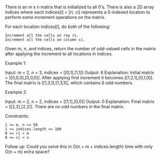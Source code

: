 There is an m x n matrix that is initialized to all 0's. There is also a 2D array indices where each indices[i] = [ri, ci] represents a 0-indexed location to perform some increment operations on the matrix.

For each location indices[i], do both of the following:

    Increment all the cells on row ri.
    Increment all the cells on column ci.

Given m, n, and indices, return the number of odd-valued cells in the matrix after applying the increment to all locations in indices.

 

Example 1:

Input: m = 2, n = 3, indices = [[0,1],[1,1]]
Output: 6
Explanation: Initial matrix = [[0,0,0],[0,0,0]].
After applying first increment it becomes [[1,2,1],[0,1,0]].
The final matrix is [[1,3,1],[1,3,1]], which contains 6 odd numbers.

Example 2:

Input: m = 2, n = 2, indices = [[1,1],[0,0]]
Output: 0
Explanation: Final matrix = [[2,2],[2,2]]. There are no odd numbers in the final matrix.

 

Constraints:

    1 <= m, n <= 50
    1 <= indices.length <= 100
    0 <= ri < m
    0 <= ci < n

 

Follow up: Could you solve this in O(n + m + indices.length) time with only O(n + m) extra space?
